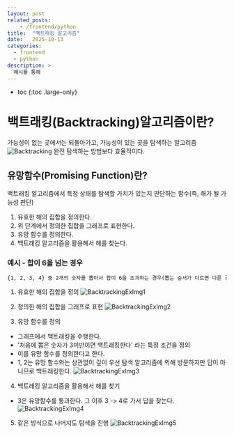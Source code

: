 ```yaml
---
layout: post
related_posts:
    - /frontend/python
title:  "백트래킹 알고리즘"
date:   2025-10-13
categories:
  - frontend
  - python
description: >
  예시를 통해 
---
```

* toc
{:toc .large-only}

# 백트래킹(Backtracking)알고리즘이란?
가능성이 없는 곳에서는 되돌아가고, 가능성이 있는 곳을 탐색하는 알고리즘
![Backtracking](https://goldenrabbit.co.kr/wp-content/uploads/2023/12/%EC%8A%A4%ED%81%AC%EB%A6%B0%EC%83%B7-2023-12-29-%EC%98%A4%EC%A0%84-11.09.45.png)
완전 탐색하는 방법보다 효율적이다.

## 유망함수(Promising Function)란?
백트래킹 알고리즘에서 특정 상태를 탐색할 가치가 있는지 판단하는 함수(즉, 해가 될 가능성 판단)
1. 유효한 해의 집합을 정의한다.
2. 위 단계에서 정의한 집합을 그래프로 표현한다.
3. 유망 함수를 정의한다.
4. 백트래킹 알고리즘을 활용해서 해를 찾는다.

### 예시 - 합이 6을 넘는 경우
```txt
{1, 2, 3, 4} 중 2개의 숫자를 뽑아서 합이 6을 초과하는 경우(뽑는 순서가 다르면 다른 경우의 수로 간주한다.)
```

1. 유효한 해의 집합을 정의
![BacktrackingExImg1](https://goldenrabbit.co.kr/wp-content/uploads/2023/12/%EC%8A%A4%ED%81%AC%EB%A6%B0%EC%83%B7-2023-12-29-%EC%98%A4%EC%A0%84-11.11.25.png)

2. 정의한 해의 집합을 그래프로 표현
![BacktrackingExImg2](https://goldenrabbit.co.kr/wp-content/uploads/2023/12/%EC%8A%A4%ED%81%AC%EB%A6%B0%EC%83%B7-2023-12-29-%EC%98%A4%EC%A0%84-11.11.42-1536x543.png)

3. 유망 함수를 정의
* 그래프에서 백트래킹을 수행한다. 
* '처음에 뽑은 숫자가 3미만이면 백트래킹한다' 라는 특정 조건을 정의
* 이를 유망 함수를 정의한다고 한다.
* 1, 2는 유망 함수와는 상관없이 깊이 우선 탐색 알고리즘에 의해 방문하지만 답이 아니므로 백트래킹한다.
![BacktrackingExImg3](https://goldenrabbit.co.kr/wp-content/uploads/2023/12/%EC%8A%A4%ED%81%AC%EB%A6%B0%EC%83%B7-2023-12-29-%EC%98%A4%EC%A0%84-11.12.40-1536x532.png)

4. 백트래킹 알고리즘을 활용해서 해를 찾기
* 3은 유망함수를 통과한다. 그 이후 3 -> 4로 가서 답을 찾는다.
![BacktrackingExImg4](https://goldenrabbit.co.kr/wp-content/uploads/2023/12/%EC%8A%A4%ED%81%AC%EB%A6%B0%EC%83%B7-2023-12-29-%EC%98%A4%EC%A0%84-11.13.07-1536x566.png)

5. 같은 방식으로 나머지도 탐색을 진행
![BacktrackingExImg5](https://goldenrabbit.co.kr/wp-content/uploads/2023/12/%EC%8A%A4%ED%81%AC%EB%A6%B0%EC%83%B7-2023-12-29-%EC%98%A4%EC%A0%84-11.13.21-1536x536.png)
